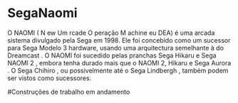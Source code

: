 # SegaNaomi
O NAOMI ( N ew Um rcade O peração M achine eu DEA) é uma arcada sistema divulgado pela Sega em 1998. Ele foi concebido como um sucessor para Sega Modelo 3 hardware, usando uma arquitectura semelhante à do Dreamcast .  O NAOMI foi sucedido pelas pranchas Sega Hikaru e Sega NAOMI 2 , embora tenha durado mais que o NAOMI 2, Hikaru e Sega Aurora . O Sega Chihiro , ou possivelmente até o Sega Lindbergh , também podem ser vistos como sucessores.

#Construções de trabalho em andamento
